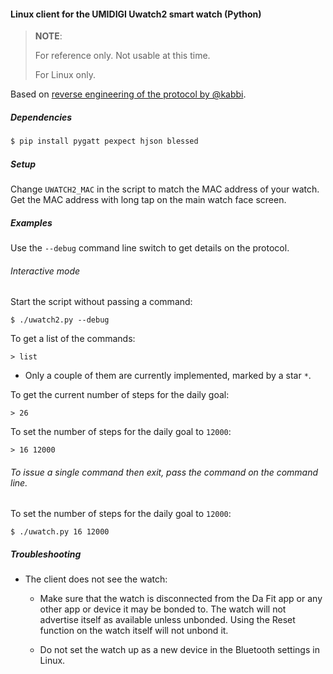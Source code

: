 #### Linux client for the UMIDIGI Uwatch2 smart watch (Python)

> **NOTE**: 
>
> For reference only. Not usable at this time.
>
> For Linux only.

Based on [reverse engineering of the protocol by @kabbi](https://gist.github.com/kabbi/854a541c1a32e15fb0dfa3338f4ee4a9).

##### Dependencies

```bash
$ pip install pygatt pexpect hjson blessed
```

##### Setup

Change `UWATCH2_MAC` in the script to match the MAC address of your watch. Get the MAC address with long tap on the main watch face screen.

##### Examples

Use the `--debug` command line switch to get details on the protocol.

###### Interactive mode

Start the script without passing a command:

    $ ./uwatch2.py --debug

To get a list of the commands:

    > list

- Only a couple of them are currently implemented, marked by a star `*`.

To get the current number of steps for the daily goal:

    > 26

To set the number of steps for the daily goal to `12000`:

    > 16 12000

###### To issue a single command then exit, pass the command on the command line.

To set the number of steps for the daily goal to `12000`:

    $ ./uwatch.py 16 12000
    
##### Troubleshooting

- The client does not see the watch:

    - Make sure that the watch is disconnected from the Da Fit app or any other app or device it may be bonded to. The watch will not advertise itself as available unless unbonded. Using the Reset function on the watch itself will not unbond it.

    - Do not set the watch up as a new device in the Bluetooth settings in Linux.
